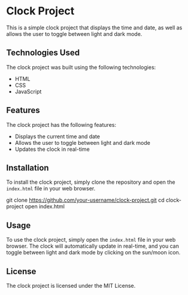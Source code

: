 # Clock Project

This is a simple clock project that displays the time and date, as well as allows the user to toggle between light and dark mode.

## Technologies Used

The clock project was built using the following technologies:

- HTML
- CSS
- JavaScript

## Features

The clock project has the following features:

- Displays the current time and date
- Allows the user to toggle between light and dark mode
- Updates the clock in real-time

## Installation

To install the clock project, simply clone the repository and open the `index.html` file in your web browser.

git clone https://github.com/your-username/clock-project.git
cd clock-project
open index.html


## Usage

To use the clock project, simply open the `index.html` file in your web browser. The clock will automatically update in real-time, and you can toggle between light and dark mode by clicking on the sun/moon icon.

## License

The clock project is licensed under the MIT License.

